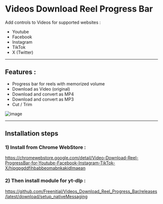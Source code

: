 # Videos Download Reel Progress Bar

Add controls to Videos for supported websites : 
- Youtube
- Facebook
- Instagram
- TikTok 
- X (Twitter)

---

## Features : 
- Progress bar for reels with memorized volume
- Download as Video (original)
- Download and convert as MP4
- Download and convert as MP3
- Cut / Trim

![image](https://github.com/user-attachments/assets/a7586200-3f58-4adc-9e0e-79d9a91f4d2d)


---

## Installation steps

### 1) Install from Chrome WebStore : 
https://chromewebstore.google.com/detail/Video-Download-Reel-ProgressBar-for-Youtube-Facebook-Instagram-TikTok-X/hipgpgddfihbabbeomabnkakidlmaean

### 2) Then install module for yt-dlp :
https://github.com/Freenitial/Videos_Download_Reel_Progress_Bar/releases/latest/download/setup_nativeMessaging
